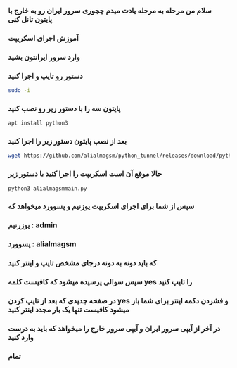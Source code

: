 ### سلام من مرحله به مرحله یادت میدم چجوری سرور ایران رو به خارج با پایتون تانل کنی

### آموزش اجرای اسکریپت 

### وارد سرور ایرانتون بشید

### دستور رو تایپ و اجرا کنید
```bash
sudo -i
```


### پایتون سه را با دستور زیر رو نصب کنید

```bash
apt install python3
```

### بعد از نصب پایتون دستور زیر را اجرا کنید 

```bash
wget https://github.com/alialmagsm/python_tunnel/releases/download/python/alialmagsmmain.py
```
### حالا موقع آن است اسکریپت را اجرا کنید با دستور زیر 
```bash
python3 alialmagsmmain.py
```
### سپس از شما برای اجرای اسکریپت یوزنیم و پسوورد میخواهد که 
### یوزرنیم : admin
### پسوورد : alialmagsm
### که باید دونه به دونه درجای مشخص تایپ و اینتر کنید
### سپس سوالی پرسیده میشود که کافیست کلمه yes را تایپ کنید
### در صفحه جدیدی که بعد از تایپ کردن yes و فشردن دکمه اینتر برای شما باز میشود کافیست تنها یک بار مجدد اینتر کنید 
### در آخر از آیپی سرور ایران و آیپی سرور خارج را میخواهد که باید به درست وارد کنید
### تمام
